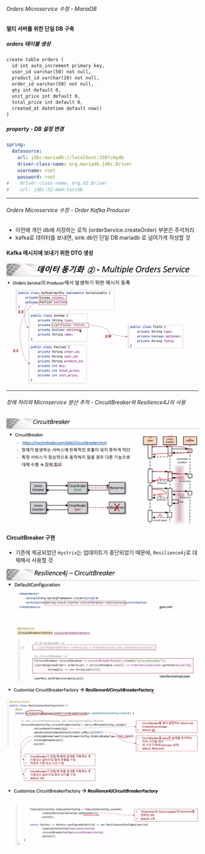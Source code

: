 ###### Orders Microservice 수정 - MariaDB

#### 멀티 서버를 위한 단일 DB 구축

##### orders 테이블 생성

```mysql
create table orders (
  id int auto_increment primary key,
  user_id varchar(50) not null,
  product_id varchar(20) not null,
  order_id varchar(50) not null,
  qty int default 0,
  unit_price int default 0,
  total_price int default 0,
  created_at datetime default now()
)
```

##### property - DB 설정 변경

```yaml
spring:
  datasource:
    url: jdbc:mariadb://localhost:3307/mydb
    driver-class-name: org.mariadb.jdbc.Driver
    username: root
    password: root
#    driver-class-name: org.h2.Driver
#    url: jdbc:h2:mem:testdb
```

---

###### Orders Microservice 수정 - Order Kafka Producer

- 이전에 개인 db에 저장하는 로직 (orderService.createOrder) 부분은 주석처리
- kafka로 데이터를 보내면, sink db인 단일 DB mariadb 로 넘어가게 작성할 것

#### Kafka 메시지에 보내기 위한 DTO 생성

![image-20230118181246766](assets/image-20230118181246766.png)

---

###### 장애 처리와 Microservice 분산 추적 - CircuitBreaker와 Resilience4J의 사용

![image-20230118185815443](assets/image-20230118185815443.png)

#### CircuitBreaker 구현

- 기존에 제공되었던 `Hystrix`는 업데이트가 중단되었기 때문에, `Resilience4j`로 대체해서 사용할 것

![image-20230118192132325](assets/image-20230118192132325.png)

![image-20230118192441976](assets/image-20230118192441976.png)

![image-20230118192528539](assets/image-20230118192528539.png)